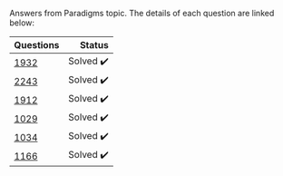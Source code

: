 Answers from Paradigms topic. The details of each question are linked below:

| Questions | Status                              |
|-----------|-----------------------------------------------------------------------------------------------:| 
| [1932](https://www.beecrowd.com.br/judge/en/problems/view/1932)      | Solved :heavy_check_mark:  |
| [2243](https://www.beecrowd.com.br/judge/en/problems/view/2243)      | Solved :heavy_check_mark:  |
| [1912](https://www.beecrowd.com.br/judge/en/problems/view/1912)      | Solved :heavy_check_mark:  |
| [1029](https://www.beecrowd.com.br/judge/en/problems/view/1029)      | Solved :heavy_check_mark:  |
| [1034](https://www.beecrowd.com.br/judge/en/problems/view/1034)      | Solved :heavy_check_mark:  |
| [1166](https://www.beecrowd.com.br/judge/en/problems/view/1166)      | Solved :heavy_check_mark:  |

